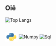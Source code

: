 ## Oiê

![Top Langs](https://github-readme-stats.vercel.app/api/top-langs/?username=willgarib&layout=compact)
<div style="display: inline_block"><br>
  <img align="center" alt="Python" height="30" width="40" src="https://raw.githubusercontent.com/devicons/devicon/master/icons/python/python-original.svg">
  <img align="center" alt="Numpy" height="30" width="40" src="https://cdn.jsdelivr.net/gh/devicons/devicon/icons/numpy/numpy-original.svg" />
  <!--<img align="center" alt="PyTorch" height="30" width="40"  src="https://cdn.jsdelivr.net/gh/devicons/devicon/icons/pytorch/pytorch-original.svg" />-->
  <img align="center" alt="Sql" height="36" width="48" src="https://cdn.jsdelivr.net/gh/devicons/devicon/icons/postgresql/postgresql-plain-wordmark.svg" />        
</div>

##

